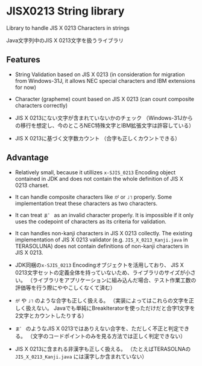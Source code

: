 # JISX0213 String library

Library to handle JIS X 0213 Characters in strings

Java文字列中のJIS X 0213文字を扱うライブラリ


## Features

- String Validation based on JIS X 0213
  (in consideration for migration from Windows-31J, it allows NEC special characters and IBM extensions for now)
- Character (grapheme) count based on JIS X 0213
  (can count composite characters correctly)

- JIS X 0213にない文字が含まれていないかのチェック
  （Windows-31Jからの移行を想定し、今のところNEC特殊文字とIBM拡張文字は許容している）
- JIS X 0213に基づく文字数カウント
  （合字も正しくカウントできる）

## Advantage

- Relatively small, because it utillizes `x-SJIS_0213` Encoding object
  contained in JDK and does not contain the whole definition of
  JIS X 0213 charset.
- It can handle composite characters like `か゚` or `˩˥` properly.
  Some implementation treat these characters as two characters.
- It can treat `ま゜` as an invalid character properly. It is impossible
  if it only uses the codepoint of characters as its criteria for validation.
- It can handles non-kanji characters in JIS X 0213 collectly.
  The existing implementation of JIS X 0213 validator (e.g. `JIS_X_0213_Kanji.java`
  in TERASOLUNA) does not contain definitions of non-kanji characters in JIS X 0213.

- JDK同梱の`x-SJIS_0213` Encodingオブジェクトを活用しており、
  JIS X 0213文字セットの定義全体を持っていないため、ライブラリのサイズが小さい。
  （ライブラリをアプリケーションに組み込んだ場合、テスト作業工数の評価等を行う際にややこしくなくて済む）
- `か゚` や `˩˥` のような合字も正しく扱える。
  （実装によってはこれらの文字を正しく扱えない。
    Javaでも単純にBreakIteratorを使っただけだと合字1文字を2文字とカウントしたりする）
- `ま゜` のようなJIS X 0213ではありえない合字を、ただしく不正と判定できる。
  （文字のコードポイントのみを見る方法では正しく判定できない）
- JIS X 0213に含まれる非漢字も正しく扱える。
  （たとえばTERASOLNAの `JIS_X_0213_Kanji.java` には漢字しか含まれていない）
